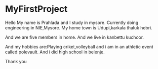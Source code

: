 # MyFirstProject

Hello My name is Prahlada and I study in mysore.
Currently doing engineering in NIE,Mysore.
My home town is Udupi,karkala thaluk hebri.

And we are five members in home.
And we live in kanbettu kuchoor.

And my hobbies are:Playing criket,volleyball and i am in an  athletic event called polevault.
And i did high school in belenje.

Thank you

